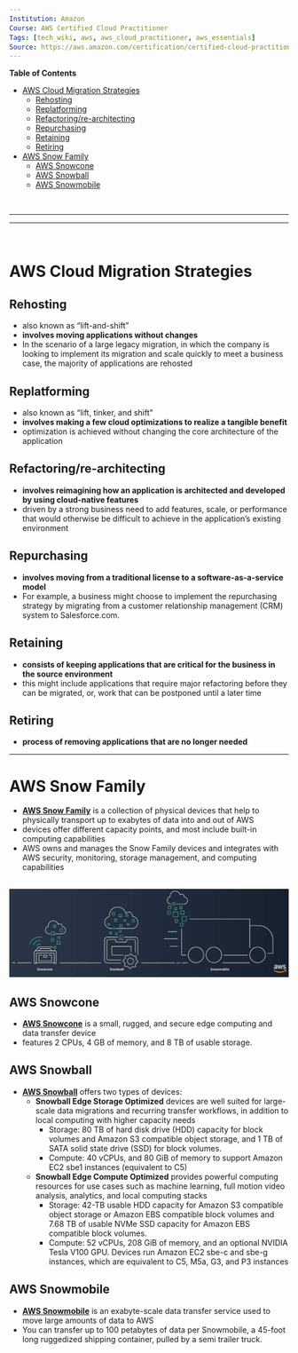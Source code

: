 ```yaml
---
Institution: Amazon
Course: AWS Certified Cloud Practitioner
Tags: [tech_wiki, aws, aws_cloud_practitioner, aws_essentials]
Source: https://aws.amazon.com/certification/certified-cloud-practitioner/
---
```


**Table of Contents**
- [AWS Cloud Migration Strategies](#aws-cloud-migration-strategies)
	- [Rehosting](#rehosting)
	- [Replatforming](#replatforming)
	- [Refactoring/re-architecting](#refactoringre-architecting)
	- [Repurchasing](#repurchasing)
	- [Retaining](#retaining)
	- [Retiring](#retiring)
- [AWS Snow Family](#aws-snow-family)
    - [AWS Snowcone](#aws-snowcone)
    - [AWS Snowball](#aws-snowball)
    - [AWS Snowmobile](#aws-snowmobile)

<br>

---
---

<br>

# AWS Cloud Migration Strategies

## Rehosting

- also known as “lift-and-shift”
- **involves moving applications without changes**
- In the scenario of a large legacy migration, in which the company is looking to implement its migration and scale quickly to meet a business case, the majority of applications are rehosted

## Replatforming

- also known as “lift, tinker, and shift"
- **involves making a few cloud optimizations to realize a tangible benefit**
- optimization is achieved without changing the core architecture of the application

## Refactoring/re-architecting

- **involves reimagining how an application is architected and developed by using cloud-native features**
- driven by a strong business need to add features, scale, or performance that would otherwise be difficult to achieve in the application’s existing environment

## Repurchasing

- **involves moving from a traditional license to a software-as-a-service model**
- For example, a business might choose to implement the repurchasing strategy by migrating from a customer relationship management (CRM) system to Salesforce.com.

## Retaining

- **consists of keeping applications that are critical for the business in the source environment**
- this might include applications that require major refactoring before they can be migrated, or, work that can be postponed until a later time

## Retiring

- **process of removing applications that are no longer needed**

---

# AWS Snow Family

- [**AWS Snow Family**](https://aws.amazon.com/snow) is a collection of physical devices that help to physically transport up to exabytes of data into and out of AWS
- devices offer different capacity points, and most include built-in computing capabilities
- AWS owns and manages the Snow Family devices and integrates with AWS security, monitoring, storage management, and computing capabilities

<br>

<img src="../assets/pictures/snow-family.jpg" width=600>

<br>

## AWS Snowcone

- [**AWS Snowcone**](https://aws.amazon.com/snowcone) is a small, rugged, and secure edge computing and data transfer device
- features 2 CPUs, 4 GB of memory, and 8 TB of usable storage.

## AWS Snowball

- [**AWS Snowball**](https://aws.amazon.com/snowball/) offers two types of devices:
    - **Snowball Edge Storage Optimized** devices are well suited for large-scale data migrations and recurring transfer workflows, in addition to local computing with higher capacity needs
        - Storage: 80 TB of hard disk drive (HDD) capacity for block volumes and Amazon S3 compatible object storage, and 1 TB of SATA solid state drive (SSD) for block volumes.
        - Compute: 40 vCPUs, and 80 GiB of memory to support Amazon EC2 sbe1 instances (equivalent to C5)
	- **Snowball Edge Compute Optimized** provides powerful computing resources for use cases such as machine learning, full motion video analysis, analytics, and local computing stacks
	    - Storage: 42-TB usable HDD capacity for Amazon S3 compatible object storage or Amazon EBS compatible block volumes and 7.68 TB of usable NVMe SSD capacity for Amazon EBS compatible block volumes.
	    - Compute: 52 vCPUs, 208 GiB of memory, and an optional NVIDIA Tesla V100 GPU. Devices run Amazon EC2 sbe-c and sbe-g instances, which are equivalent to C5, M5a, G3, and P3 instances

## AWS Snowmobile

- [**AWS Snowmobile**](https://aws.amazon.com/snowmobile) is an exabyte-scale data transfer service used to move large amounts of data to AWS
- You can transfer up to 100 petabytes of data per Snowmobile, a 45-foot long ruggedized shipping container, pulled by a semi trailer truck.